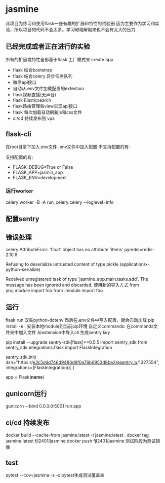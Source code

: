 # jasmine

此项目为练习和使用flask一些有趣的扩展和特性的试验田
因为主要作为学习和实验，所以项目的代码不会太多。学习和理解起来也不会有太大的压力

## 已经完成或者正在进行的实验

所有的扩展或特性全部基于flask 工厂模式来 create app
- flask 结合bootstrap
- flask 结合celery 异步任务队列
- 微信api接口
- 自动从.env文件加载配置的extention
- flask视频直播(无声音)
- flask Elasticsearch
- flask路由管理和view实现api接口
- flask 每次加载自动刷新js和css文件
- ci/cd 持续发布到 vps

## flask-cli

在root目录下加入.env文件 .env文件中加入配置
不支持配置的有:

支持配置的有:
- FLASK_DEBUG=True or False
- FLASK_APP=jasmin_app
- FLASK_ENV=development



### 运行worker

celery worker -B -A run_celery.celery --loglevel=info


## 配置sentry

## 错误处理

celery AttributeError: 'float' object has no attribute 'items'
pyredis=redis-2.10.6 

Refusing to deserialize untrusted content of type pickle (application/x-python-serialize)

Received unregistered task of type 'jasmine_app.main.tasks.add'.
The message has been ignored and discarded.
使用新的导入方式
from proj.module import foo
from .module import foo

## 运行

flask run 
安装python-dotenv 然后在.env文件中写入配置，就会自动加载
pip install -e .  安装本地module到当前pip环境
自定义commands: 在commands文件夹中加入文件 从extension中导入cli 
生成sentry key

pip install --upgrade sentry-sdk[flask]==0.5.5
import sentry_sdk
from sentry_sdk.integrations.flask import FlaskIntegration

sentry_sdk.init(
    dsn="https://e3c5ddd746d9486d9f0a76b6953d8be2@sentry.io/1327554",
    integrations=[FlaskIntegration()]
)

app = Flask(__name__)

## gunicorn运行

gunicorn --bind 0.0.0.0:5001 run:app


## ci/cd 持续发布

docker build --cache-from jasmine:latest -t jasmine:latest .
docker tag jasmine:latest fjl2401/jasmine
docker push fjl2401/jasmine
测试阶段为测试镜像

## test

pytest --cov=jasmine -s -x pytest生成测试覆盖率
